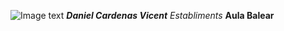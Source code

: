 ![Image text](https://cdn.myanimelist.net/images/characters/15/323914.jpg)
***Daniel Cardenas Vicent***
*Establiments*
**Aula Balear**
